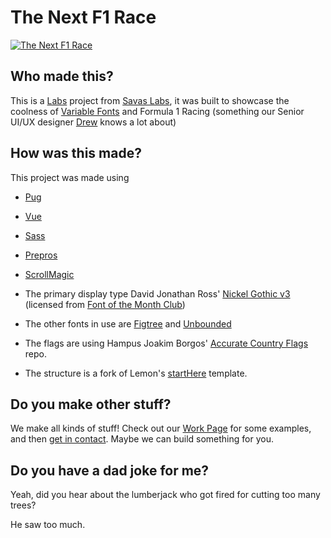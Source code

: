 
# The Next F1 Race

[![The Next F1 Race](https://thenextf1race.com/og-wide.png)](https://thenextf1race.com)

## Who made this?

This is a [Labs](https://savaslabs.com/labs) project from [Savas Labs](https://savaslabs.com/), it was built to showcase the coolness of [Variable Fonts](https://variablefonts.io) and Formula 1 Racing (something our Senior UI/UX designer [Drew](https://www.savaslabs.com/team/drew-glover) knows a lot about)


## How was this made?

This project was made using
- [Pug](https://github.com/pugjs/pug)
- [Vue](https://github.com/vuejs/vue)
- [Sass](https://github.com/sass/sass)
- [Prepros](https://prepros.io)
- [ScrollMagic](https://github.com/janpaepke/ScrollMagic)

- The primary display type David Jonathan Ross' [Nickel Gothic v3](https://djr.com/notes/nickel-gothic-condensed-compressed-font-of-the-month) (licensed from [Font of the Month Club](https://djr.com/font-of-the-month-club))
- The other fonts in use are [Figtree](https://fonts.google.com/specimen/Figtree) and [Unbounded](https://fonts.google.com/specimen/Unbounded)
- The flags are using Hampus Joakim Borgos' [Accurate Country Flags](https://github.com/hampusborgos/country-flags) repo.
- The structure is a fork of Lemon's [startHere](https://github.com/ahoyLemon/startHere) template.

## Do you make other stuff?
We make all kinds of stuff!  Check out our [Work Page](https://www.savaslabs.com/work) for some examples, and then [get in contact](https://www.savaslabs.com/contact). Maybe we can build something for you.

## Do you have a dad joke for me?

Yeah, did you hear about the lumberjack who got fired for cutting too many trees?

He saw too much.